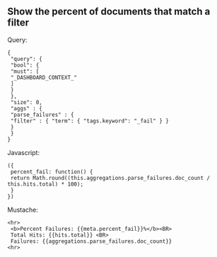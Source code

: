 Show the percent of documents that match a filter
---------------------

Query:

```
{
 "query": {
 "bool": {
 "must": [
 "_DASHBOARD_CONTEXT_"
 ]
 }
 },
 "size": 0,
 "aggs" : {
 "parse_failures" : {
 "filter" : { "term": { "tags.keyword": "_fail" } }
 }
 }
}
```

Javascript:

```
({
 percent_fail: function() {
 return Math.round((this.aggregations.parse_failures.doc_count / this.hits.total) * 100);
 }
})
```

Mustache:

```
<hr>
 <b>Percent Failures: {{meta.percent_fail}}%</b><BR>
 Total Hits: {{hits.total}} <BR>
 Failures: {{aggregations.parse_failures.doc_count}}
<hr>
```
